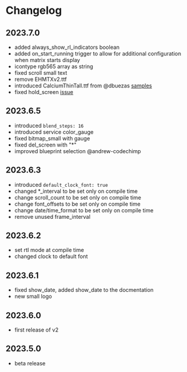 # Changelog

## 2023.7.0

- added always_show_rl_indicators boolean
- added on_start_running trigger to allow for additional configuration when 
  matrix starts display
- icontype rgb565 array as string
- fixed scroll small text
- remove EHMTXv2.ttf
- introduced CalciumThinTall.ttf from @dbuezas [samples](https://github.com/lubeda/EspHoMaTriXv2/issues/63)
- fixed hold_screen [issue](https://github.com/lubeda/EspHoMaTriXv2/issues/58)

## 2023.6.5

- introduced `blend_steps: 16`
- introduced service color_gauge
- fixed bitmap_small with gauge
- fixed del_screen with "*"
- improved blueprint selection @andrew-codechimp

## 2023.6.3

- introduced `default_clock_font: true`  
- changed *_interval to be set only on compile time
- change scroll_count to be set only on compile time
- change font_offsets to be set only on compile time
- change date/time_format to be set only on compile time
- remove unused frame_interval

## 2023.6.2

- set rtl mode at compile time
- changed clock to default font

## 2023.6.1

- fixed show_date, added show_date to the docmentation
- new small logo

## 2023.6.0

- first release of v2

## 2023.5.0

- beta release
